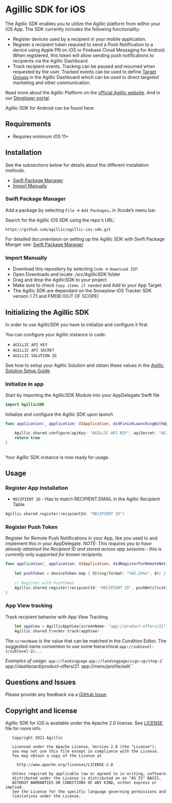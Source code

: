 # Agillic SDK for iOS

The Agillic SDK enables you to utilize the Agillic platform from within your iOS App.
The SDK currently includes the following functionality:

 * Register devices used by a recipient in your mobile application.
 * Register a recipient token required to send a Push Notification to a device using Apple PN on iOS or Firebase Cloud Messaging for Android. When registered, this token will allow sending push notifications to recipients via the Agillic Dashboard.
 * Track recipient events. Tracking can be paused and resumed when requested by the user. Tracked events can be used to define [Target Groups](https://support.agillic.com/hc/en-gb/articles/360007001991-All-You-Need-to-Know-About-Target-Groups) in the Agillic Dashboard which can be used to direct targeted marketing and other communication.

Read more about the Agillic Platform on the [official Agillic website](https://agillic.com).
And in our [Developer portal](https://developers.agillic.com).


Agillic SDK for Android can be found here: 


## Requirements

- Requires minimum iOS 11+

## Installation

See the subsections below for details about the different installation methods.
* [Swift Package Manager](README.md#swift-package-manager)
* [Import Manually](README.md#import-manually)

### Swift Package Manager

Add a package by selecting `File` → `Add Packages…` in Xcode’s menu bar.

Search for the Agillic iOS SDK using the repo's URL:
```console
https://github.com/agillic/agillic-ios-sdk.git
```

For detailed documentaion on setting up the Agillic SDK with Swift Package Manger see: 
[Swift Package Manager](docs/SwiftPackageManager.md)

### Import Manually

* Download this repository by selecting `Code` → `Download ZIP`.
* Open Downloads and locate ./src/AgillicSDK folder
* Drag and drop the AgillicSDK to your project
* Make sure to check `Copy items if needed` and Add to your App Target.
* The Agillic SDK are dependant on the Snowplow iOS Tracker SDK version 1.7.1 and FMDB (OUT OF SCOPE)

## Initializing the Agillic SDK

In order to use AgillicSDK you have to initialize and configure it first.

You can configure your Agillic instance in code:
* ``AGILLIC API KEY``
* ``AGILLIC API SECRET``
* ``AGILLIC SOLUTION ID``

See how to setup your Agillic Solution and obtain these values 
in the [Agillic Solution Setup Guide](docs/AgillicSolutionSetup.md)

### Initialize in app

Start by importing the AgillicSDK Module into your AppDelegate Swift file
```swift
import AgillicSDK
```

Initialize and configure the Agillic SDK upon launch
```swift
func application(_ application: UIApplication, didFinishLaunchingWithOptions launchOptions: [UIApplication.LaunchOptionsKey: Any]?) -> Bool {

    Agillic.shared.configure(apiKey: "AGILLIC API KEY", apiSecret: "AGILLIC API SECRET", solutionId: "AGILLIC SOLUTION ID")
    return true
}
    
```

Your Agillic SDK instance is now ready for usage.

## Usage

### Register App Installation

* ``RECIPIENT ID`` - Has to match RECIPIENT.EMAIL in the Agillic Recipient Table

```swift
Agillic.shared.register(recipientId: "RECIPIENT ID")
```

### Register Push Token

Register for Remote Push Notifications in your App, like you used to and implement this in your AppDelegate.
_NOTE: This requires you to have already obtained the Recipient ID and stored across app sessoins - this is currently only supported for known recipients._

```swift
func application(_ application: UIApplication, didRegisterForRemoteNotificationsWithDeviceToken deviceToken: Data) {
    
    let pushToken = deviceToken.map { String(format: "%02.2hhx", $0) }.joined()
    
    // Register with PushToken
    Agillic.shared.register(recipientId: "RECIPIENT ID", pushNotificationToken: pushToken)
}
```

### App View tracking

Track recipient behavior with App View Tracking 

```swift
    let appView = AgillicAppView(screenName: "app://product-offers/21")
    Agillic.shared.tracker.track(appView)
```

The ``screenName`` is the value that can be matched in the Condition Editor.
The suggested name convention to use some hierarchical ``app://sublevel-1/sublevel-2/...``

*Examples of usage:*
``app://landingpage``
``app://landingpage/sign-up/step-2`
``app://dashboard/product-offers/21``
``app://menu/profile/edit``

## Questions and Issues

Please provide any feedback via a [GitHub Issue](https://github.com/agillic/agillic-ios-sdk/issues/new).

## Copyright and license

Agillic SDK for iOS is available under the Apache 2.0 license. See [LICENSE](LICENSE) file for more info.

```
   Copyright 2021 Agillic

   Licensed under the Apache License, Version 2.0 (the "License");
   you may not use this file except in compliance with the License.
   You may obtain a copy of the License at

     http://www.apache.org/licenses/LICENSE-2.0

   Unless required by applicable law or agreed to in writing, software
   distributed under the License is distributed on an "AS IS" BASIS,
   WITHOUT WARRANTIES OR CONDITIONS OF ANY KIND, either express or implied.
   See the License for the specific language governing permissions and
   limitations under the License.
```

